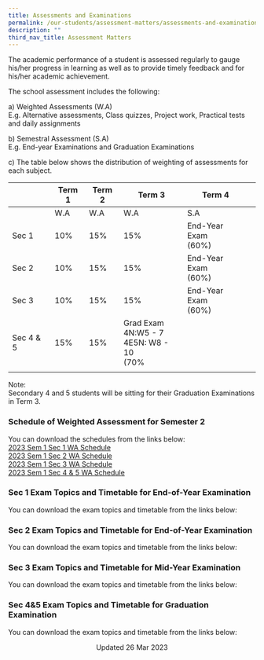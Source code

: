 ```yaml
---
title: Assessments and Examinations
permalink: /our-students/assessment-matters/assessments-and-examinations/
description: ""
third_nav_title: Assessment Matters
---
```

The academic performance of a student is assessed regularly to gauge his/her progress in learning as well as to provide timely feedback and for his/her academic achievement.

The school assessment includes the following:

a) Weighted Assessments (W.A) <br>
E.g. Alternative assessments, Class quizzes, Project work, Practical tests and daily assignments

b) Semestral Assessment (S.A) <br>
E.g. End-year Examinations and Graduation Examinations

c) The table below shows the distribution of weighting of assessments for each subject.

| | Term 1 | Term 2 |Term 3  | Term 4 |  | 
|---|---|---|---|---|---|
| | W.A | W.A |  W.A | S.A |
| Sec 1 | 10% | 15% | 15% | End-Year Exam<br>(60%) |
| Sec 2 | 10% | 15% | 15% | End-Year Exam<br>(60%) |
| Sec 3 | 10% | 15% | 15% | End-Year Exam<br>(60%) |
|Sec 4 & 5|15%|15%|Grad Exam<br>4N:W5 - 7<br>4E5N: W8 - 10<br>(70%|
| | | | | | 

Note: <br>
Secondary 4 and 5 students will be sitting for their Graduation Examinations in Term 3.   

### Schedule of Weighted Assessment for Semester 2

You can download the schedules from the links below:  
[2023 Sem 1 Sec 1 WA Schedule](/files/2023%20Sem1%20Sec1%20WA%20PN%20FINAL.pdf)<br>
[2023 Sem 1 Sec 2 WA Schedule](/files/2023%20Sem%201%20Sec2%20WA%20PN%20(1).pdf)<br>[2023 Sem 1 Sec 3 WA Schedule](/files/2023%20Sem1%20Sec3%20WA%20PN%20Updated.pdf)<br>[2023 Sem 1 Sec 4 & 5 WA Schedule](/files/2023%20Sem%201%20Sec45%20WA%20PN%20(1).pdf)


### Sec 1 Exam Topics and Timetable for End-of-Year Examination

You can download the exam topics and timetable from the links below:  
  
### Sec 2 Exam Topics and Timetable for End-of-Year Examination
You can download the exam topics and timetable from the links below:

### Sec 3 Exam Topics and Timetable for Mid-Year Examination

You can download the exam topics and timetable from the links below:  

### Sec 4&5 Exam Topics and Timetable for Graduation Examination

You can download the exam topics and timetable from the links below:  
  


<center> Updated 26 Mar 2023 </center>